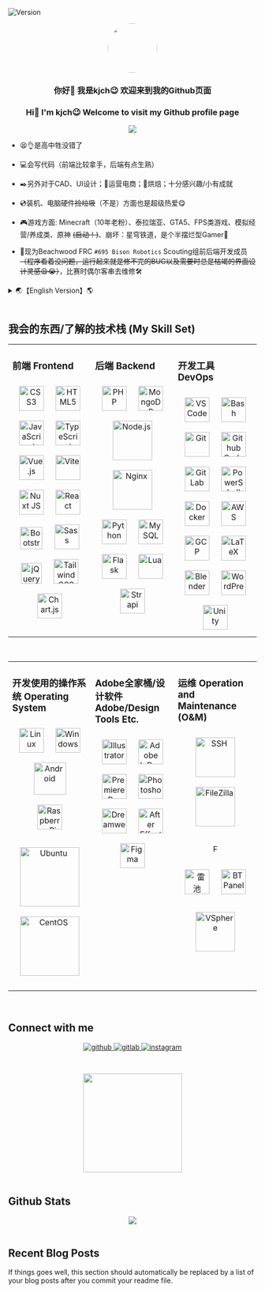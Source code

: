 <!--
**1834423612/1834423612** is a ✨ _special_ ✨ repository because its `README.md` (this file) appears on your GitHub profile.

Here are some ideas to get you started:

- 🔭 I’m currently working on ...
- 🌱 I’m currently learning ...
- 👯 I’m looking to collaborate on ...
- 🤔 I’m looking for help with ...
- 💬 Ask me about ...
- 📫 How to reach me: ...
- 😄 Pronouns: ...
- ⚡ Fun fact: ...
-->
<div>
  <div align="left">

![Version](https://placehold.co/100x40/orange/white?text=V+24.628.2&font=oswald)
  </div>
</div>

<!-- Avatar 头像内容 -->
<div align="center">
<img style="border-radius: 50%;" src="https://gravatar.com/avatar/361a331e88af15ea5f7f81cdd60a6633e7bc4a69db43b236caae96cdcb1ddd03?s=1024" align="center" height="" width="100" />
</div>  


<!-- Welcome 欢迎部分 -->
### <div align="center">你好👋 我是kjch😉 欢迎来到我的Github页面</div>  
### <div align="center">Hi👋 I'm kjch😉 Welcome to visit my Github profile page</div>  
  

<!-- Moe Counter 访问计数器 -->
<div align="center">
<img src="https://count.kjchmc.cn/get/@kjch-github-profile?theme=minecraft" align="center" height="" width="" />
</div>  
  

<!-- Intro 个人介绍 -->
- 😫👌是高中牲没错了

- 💻会写代码（前端比较拿手，后端有点生熟）

- ✒️另外对于CAD、UI设计；🛒运营电商；🍞烘焙；十分感兴趣/小有成就

- 💿装机、电脑硬件~~捡垃圾~~（不是）方面也是超级热爱😋

- 🎮游戏方面: Minecraft（10年老粉）、泰拉瑞亚、GTA5、FPS类游戏、模拟经营/养成类、原神 ~~(启动！)~~、崩坏：星穹铁道，是个半摆烂型Gamer🤣

- 🤖现为Beachwood FRC `#695 Bison Robotics` Scouting组前后端开发成员 ~~（程序看着没问题，运行起来就是修不完的BUG以及需要时总是枯竭的界面设计灵感😫😭）~~，比赛时偶尔客串去维修🛠️


<details>
<summary>🌏【English Version】🌎</summary>  

----
<!-- Intro 个人介绍英文版 English Version -->
- 😫👌 I'm a High school student

- 💻 Know some programming stuffs(Front-end is okay, back-end still needs to learn & practice)

- ✒️ Also were interested/get some achievement in CAD, UI design; 🛒Running E-Commerce; 🍞Baking...

- 💿 Super passionate about PC/Server installed, and computer hardware stuff ~~bought lots of second-hand hardware~~(just sometimes, haha) too😋!

- 🎮 Gaming: Minecraft (10-year-old fan), Terraria, GTA5, FPS-type games, Sims/Farming, Genshin Impact(YES!), Honkai: Star Rail, lots of games to play(didn't have enough time!!)🤣

- 🤖 Currently a front-end and back-end development member of the Beachwood FRC `#695 Bison Robotics` Scouting sub-team ~~(Sometimes the programs look fine, but when they are running, bugs come out and that can't be fixed, and my inspiration for interface design that always runs out when I need it😫😭)~~, sometimes during the competition might go to help to repair/install robot🛠️

----
</details>

<br/>  


## 我会的东西/了解的技术栈 (My Skill Set) 
<table><tr><td valign="top" width="33%">

### 前端 Frontend  
<div align="center">  
<a href="https://www.w3schools.com/css/" target="_blank"><img style="margin: 10px" src="https://profilinator.rishav.dev/skills-assets/css3-original-wordmark.svg" alt="CSS3" height="50" /></a>  
<a href="https://en.wikipedia.org/wiki/HTML5" target="_blank"><img style="margin: 10px" src="https://profilinator.rishav.dev/skills-assets/html5-original-wordmark.svg" alt="HTML5" height="50" /></a>  
<a href="https://www.javascript.com/" target="_blank"><img style="margin: 10px" src="https://profilinator.rishav.dev/skills-assets/javascript-original.svg" alt="JavaScript" height="50" /></a>  
<a href="https://www.typescriptlang.org/" target="_blank"><img style="margin: 10px" src="https://profilinator.rishav.dev/skills-assets/typescript-original.svg" alt="TypeScript" height="50" /></a>  
<a href="https://vuejs.org/" target="_blank"><img style="margin: 10px" src="https://profilinator.rishav.dev/skills-assets/vuejs-original-wordmark.svg" alt="Vue.js" height="50" /></a>  
<a href="https://vitejs.dev/" target="_blank"><img style="margin:10px" src="https://cdn.jsdelivr.net/gh/devicons/devicon@latest/icons/vitejs/vitejs-original.svg" alt="Vite" height="50" /></a> 
<a href="https://nuxtjs.org/" target="_blank"><img style="margin: 10px" src="https://profilinator.rishav.dev/skills-assets/nuxt.png" alt="Nuxt JS" height="50" /></a>  
<a href="https://reactjs.org/" target="_blank"><img style="margin: 10px" src="https://profilinator.rishav.dev/skills-assets/react-original-wordmark.svg" alt="React" height="50" /></a>  
<a href="https://getbootstrap.com/docs/3.4/javascript/" target="_blank"><img style="margin: 10px" src="https://profilinator.rishav.dev/skills-assets/bootstrap-plain.svg" alt="Bootstrap" height="45" /></a>  
<a href="https://sass-lang.com/" target="_blank"><img style="margin: 10px" src="https://profilinator.rishav.dev/skills-assets/sass-original.svg" alt="Sass" height="50" /></a>  
<a href="https://jquery.com/" target="_blank"><img style="margin: 10px" src="https://profilinator.rishav.dev/skills-assets/jquery.png" alt="jQuery" height="42" /></a>  
<a href="https://www.tailwindcss.com/" target="_blank"><img style="margin: 10px" src="https://profilinator.rishav.dev/skills-assets/tailwindcss.svg" alt="Tailwind CSS" height="50" /></a>  
<a href="https://www.chartjs.org/" target="_blank"><img style="margin: 10px" src="https://profilinator.rishav.dev/skills-assets/logo-title.svg" alt="Chart.js" height="50" /></a>  
</div>

</td><td valign="top" width="33%">



### 后端 Backend  
<div align="center">  
<a href="https://www.php.net/" target="_blank"><img style="margin: 10px" src="https://profilinator.rishav.dev/skills-assets/php-original.svg" alt="PHP" height="50" /></a>  
<a href="https://www.mongodb.com/" target="_blank"><img style="margin: 10px" src="https://profilinator.rishav.dev/skills-assets/mongodb-original-wordmark.svg" alt="MongoDB" height="50" /></a>  
<a href="https://nodejs.org/" target="_blank"><img style="margin: 10px" src="https://profilinator.rishav.dev/skills-assets/nodejs-original-wordmark.svg" alt="Node.js" height="80" /></a>  
<a href="https://www.nginx.com/" target="_blank"><img style="margin: 10px" src="https://profilinator.rishav.dev/skills-assets/nginx-original.svg" alt="Nginx" height="80" /></a>  
<a href="https://www.python.org/" target="_blank"><img style="margin: 10px" src="https://profilinator.rishav.dev/skills-assets/python-original.svg" alt="Python" height="50" /></a>  
<a href="https://www.mysql.com/" target="_blank"><img style="margin: 10px" src="https://profilinator.rishav.dev/skills-assets/mysql-original-wordmark.svg" alt="MySQL" height="50" /></a>  
<a href="https://flask.palletsprojects.com/" target="_blank"><img style="margin: 10px" src="https://profilinator.rishav.dev/skills-assets/flask.png" alt="Flask" height="50" /></a>  
<a href="https://www.lua.org/" target="_blank"><img style="margin: 10px" src="https://cdn.jsdelivr.net/gh/devicons/devicon@latest/icons/lua/lua-original.svg" alt="Lua" height="50" /></a>  
<a href="https://www.strapi.io/" target="_blank"><img style="margin: 10px" src="https://profilinator.rishav.dev/skills-assets/strapi.svg" alt="Strapi" height="50" /></a>  
</div>

</td><td valign="top" width="33%">



### 开发工具 DevOps  
<div align="center">  
<a href="https://code.visualstudio.com/" target="_blank"><img style="margin:10px" src="https://cdn.jsdelivr.net/gh/devicons/devicon/icons/vscode/vscode-original.svg" alt="VSCode" height="50" /></a>  
<a href="https://www.gnu.org/software/bash/" target="_blank"><img style="margin: 10px" src="https://profilinator.rishav.dev/skills-assets/gnu_bash-icon.svg" alt="Bash" height="50" /></a>  
<a href="https://git-scm.com/" target="_blank"><img style="margin: 10px" src="https://profilinator.rishav.dev/skills-assets/git-scm-icon.svg" alt="Git" height="50" /></a>  
<a href="https://github.dev/" target="_blank"><img style="margin: 10px" src="https://cdn.jsdelivr.net/gh/devicons/devicon@latest/icons/githubcodespaces/githubcodespaces-original.svg" alt="Github Code Spaces" height="50" /></a>  
<a href="https://about.gitlab.com/" target="_blank"><img style="margin: 10px" src="https://profilinator.rishav.dev/skills-assets/gitlab.svg" alt="GitLab" height="50" /></a>  
<a href="https://docs.microsoft.com/en-us/powershell/" target="_blank"><img style="margin: 10px" src="https://profilinator.rishav.dev/skills-assets/powershell.png" alt="PowerShell" height="50" /></a>  
<a href="https://www.docker.com/" target="_blank"><img style="margin: 10px" src="https://profilinator.rishav.dev/skills-assets/docker-original-wordmark.svg" alt="Docker" height="50" /></a>  
<a href="https://aws.amazon.com/" target="_blank"><img style="margin: 10px" src="https://profilinator.rishav.dev/skills-assets/amazonwebservices-original-wordmark.svg" alt="AWS" height="50" /></a>  
<a href="https://cloud.google.com/" target="_blank"><img style="margin: 10px" src="https://profilinator.rishav.dev/skills-assets/google_cloud-icon.svg" alt="GCP" height="50" /></a>  
<a href="https://www.latex-project.org/" target="_blank"><img style="margin: 10px" src="https://profilinator.rishav.dev/skills-assets/latex.png" alt="LaTeX" height="50" /></a>  
<a href="https://www.blender.org/" target="_blank"><img style="margin: 10px" src="https://profilinator.rishav.dev/skills-assets/blender_community_badge_white.svg" alt="Blender" height="50" /></a>  
<a href="https://wordpress.com/" target="_blank"><img style="margin: 10px" src="https://profilinator.rishav.dev/skills-assets/wordpress.png" alt="WordPress" height="50" /></a>  
<a href="https://unity.com/" target="_blank"><img style="margin: 10px" src="https://profilinator.rishav.dev/skills-assets/unity.png" alt="Unity" height="50" /></a>  
</div>

</td></tr></table>  

<br/>  




<table><tr><td valign="top" width="33%">

### 开发使用的操作系统 Operating System  
<div align="center">  
<a href="https://www.linux.org/" target="_blank"><img style="margin: 10px" src="https://profilinator.rishav.dev/skills-assets/linux-original.svg" alt="Linux" height="50" /></a>  
<a href="https://www.microsoft.com/windows" target="_blank"><img style="margin:10px" src="https://cdn.jsdelivr.net/gh/devicons/devicon@latest/icons/windows11/windows11-original.svg" alt="Windows" height="50" /></a>  
<a href="https://www.android.com/" target="_blank"><img style="margin:10px" src="https://cdn.jsdelivr.net/gh/devicons/devicon@latest/icons/android/android-plain-wordmark.svg" alt="Android" height="65" /></a>  
<a href="https://www.raspberrypi.org/" target="_blank"><img style="margin: 10px" src="https://profilinator.rishav.dev/skills-assets/raspberrypi.png" alt="Raspberry Pi" height="50" /></a>  

<a href="https://www.ubuntu.com/" target="_blank"><img style="margin:10px" src="https://cdn.jsdelivr.net/gh/devicons/devicon@latest/icons/ubuntu/ubuntu-original-wordmark.svg" alt="Ubuntu" height="120" /></a>
<a href="https://www.centos.org/" target="_blank"><img style="margin:10px" src="https://cdn.jsdelivr.net/gh/devicons/devicon@latest/icons/centos/centos-original-wordmark.svg" alt="CentOS" height="120" /></a>
</div>

</td><td valign="top" width="33%">

### Adobe全家桶/设计软件 Adobe/Design Tools Etc.
<div align="center">  
<a href="https://www.adobe.com/in/products/illustrator.html" target="_blank"><img style="margin: 10px" src="https://profilinator.rishav.dev/skills-assets/adobe_illustrator-icon.svg" alt="Illustrator" height="50" /></a>  
<a href="https://www.adobe.com/in/products/indesign.html" target="_blank"><img style="margin: 10px" src="https://profilinator.rishav.dev/skills-assets/adobeindesign.svg" alt="Adobe InDesign" height="50" /></a>  
<a href="https://www.adobe.com/in/products/premiere.html" target="_blank"><img style="margin: 10px" src="https://profilinator.rishav.dev/skills-assets/adobepremierepro.png" alt="Premiere Pro" height="50" /></a>  
<a href="https://www.adobe.com/in/products/photoshop.html" target="_blank"><img style="margin: 10px" src="https://cdn.jsdelivr.net/gh/devicons/devicon@latest/icons/photoshop/photoshop-original.svg" alt="Photoshop" height="50" /></a>  
<a href="https://www.adobe.com/in/products/dreamweaver.html" target="_blank"><img style="margin: 10px" src="https://cdn.jsdelivr.net/gh/devicons/devicon@latest/icons/dreamweaver/dreamweaver-original.svg" alt="Dreamweaver " height="50" /></a>  
<a href="https://www.adobe.com/in/products/aftereffects.html" target="_blank"><img style="margin: 10px" src="https://profilinator.rishav.dev/skills-assets/aftereffects.png" alt="After Effects" height="50" /></a>  
<a href="https://www.figma.com/" target="_blank"><img style="margin: 10px" src="https://profilinator.rishav.dev/skills-assets/figma-icon.svg" alt="Figma" height="50" /></a>  
</div>

</td><td valign="top" width="33%">

### 运维 Operation and Maintenance (O&M)
<div align="center">  
<a href="https://www.openssh.com/" target="_blank"><img style="margin: 10px" src="https://cdn.jsdelivr.net/gh/devicons/devicon@latest/icons/ssh/ssh-original-wordmark.svg" alt="SSH" height="80" /></a>  
<a href="https://filezilla-project.org/" target="_blank"><img style="margin: 10px" src="https://cdn.jsdelivr.net/gh/devicons/devicon@latest/icons/filezilla/filezilla-original-wordmark.svg" alt="FileZilla" height="80" /></a>  

<a href="https://www.fortinet.com/" target="_blank"><img style="margin: 10px" src="https://www.fortinet.com/content/dam/fortinet/images/general/fortinet-logo.svg" alt="Fortinet" height="15" /></a>  

<a href="https://waf-ce.chaitin.cn/" target="_blank"><img style="margin: 10px" src="https://waf-ce.chaitin.cn/images/safeline.svg" alt="雷池WAF" height="50" /></a>
<a href="https://bt.cn" target="_blank"><img style="margin: 10px" src="https://www.bt.cn/static/new/images/logo.svg" alt="BT Panel" height="50" /></a>  

<a href="https://www.vmware.com/products/vsphere.html" target="_blank"><img style="margin:10px" src="https://cdn.jsdelivr.net/gh/devicons/devicon@latest/icons/vsphere/vsphere-original-wordmark.svg" alt="VSphere" height="80"/></a>
</div>

</td></tr></table>  

<br/>  



## Connect with me  
<div align="center">
<a href="https://github.com/1834423612" target="_blank">
<img src=https://img.shields.io/badge/github-%2324292e.svg?&style=for-the-badge&logo=github&logoColor=white alt=github style="margin-bottom: 5px;" />
</a>
<a href="https://gitlab.com/kjch" target="_blank">
<img src=https://img.shields.io/badge/gitlab-330F63.svg?&style=for-the-badge&logo=gitlab&logoColor=white alt=gitlab style="margin-bottom: 5px;" />
</a>
<a href="https://instagram.com/kjch0720" target="_blank">
<img src=https://img.shields.io/badge/instagram-%23000000.svg?&style=for-the-badge&logo=instagram&logoColor=white alt=instagram style="margin-bottom: 5px;" />
</a>  

</div>  
  

<!-- kjchmc.cn 个人主页名片 -->
<div align="center">
<a href="https://www.kjchmc.cn/" target="_blank"><img src="https://github.com/1834423612/1834423612/assets/49981661/54530053-add6-42de-8ef3-e6224bb45848" height="200" style="margin-top: 40px;" /></a>
</div>

<br/>  



## Github Stats  
<div align="center"><img src="https://github-readme-stats.vercel.app/api?username=1834423612&show_icons=true&count_private=true&hide_border=true" align="center" /></div>  

<br/>  


## Recent Blog Posts  
<!-- BLOG-POST-LIST:START -->  
If things goes well, this section should automatically be replaced by a list of your blog posts after you commit your readme file. 
<!-- BLOG-POST-LIST:END -->
<br />
